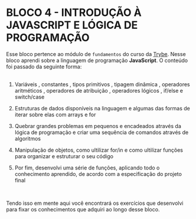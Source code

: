 # BLOCO 4 - INTRODUÇÃO À JAVASCRIPT E LÓGICA DE PROGRAMAÇÃO

Esse bloco pertence ao módulo de `fundamentos` do curso da [Trybe](https://www.betrybe.com/). Nesse bloco aprendi sobre a linguagem de programação __JavaScript__. O conteúdo foi passado da seguinte forma:  
&nbsp;
1. Variáveis , constantes , tipos primitivos , tipagem dinâmica , operadores aritméticos , operadores de atribuição , operadores lógicos , if/else e switch/case

2. Estruturas de dados disponíveis na linguagem e algumas das formas de iterar sobre elas com arrays e for

3. Quebrar grandes problemas em pequenos e encadeados através da lógica de programação e criar uma sequência de comandos através de algoritmos 

4. Manipulação de objetos, como ultilizar for/in e como ultilizar funções para organizar e estruturar o seu código

5. Por fim, desenvolvi uma série de funções, aplicando todo o conhecimento aprendido, de acordo com a especificação do projeto final

&nbsp;

Tendo isso em mente aqui você encontrará os exercícios que desenvolvi para fixar os conhecimentos que adquiri ao longo desse bloco.